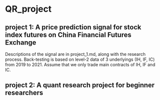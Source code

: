 # QR_project

## project 1: A price prediction signal for stock index futures on China Financial Futures Exchange
Descriptions of the signal are in project_1.md, along with the research process. Back-testing is based on level-2 data of 3 underlyings (IH, IF, IC) from 2019 to 2021. Assume that we only trade main contracts of IH, IF and IC.

## project 2: A quant research project for beginner researchers
